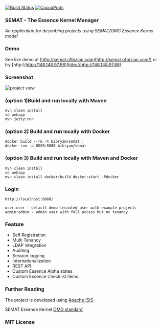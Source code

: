 [![Build Status](https://travis-ci.org/bibryam/semat.svg?branch=master)](https://travis-ci.org/bibryam/semat)
[![CocoaPods](https://img.shields.io/cocoapods/l/AFNetworking.svg)]()
### SEMAT - The Essence Kernel Manager

*An application for describing projects using SEMAT/OMG Essence Kernel model*

### Demo

See live demo at [http://semat.ofbizian.com](http://semat.ofbizian.com/) or try [http://http://146.148.97.68](http://http://146.148.97.68) 

### Screenshot

![project view](https://1.bp.blogspot.com/-t1q9q2xaP6Q/WBmgyZ-7rnI/AAAAAAAAGn8/cKWm8rg-UysGxRQucrxvnnwOmcwxhgO1QCLcB/s1600/Screen%2BShot%2B2016-11-02%2Bat%2B08.05.16%2B1.png)

### (option 1)Build and run locally with Maven
    mvn clean install
    cd webapp
    mvn jetty:run

### (option 2) Build and run locally with Docker
    docker build --rm -t bibryam/semat .
    docker run -p 8080:8080 bibryam/semat

### (option 3) Build and run locally with Maven and Docker
    mvn clean install
    cd webapp
    mvn clean install docker:build docker:start -Pdocker

### Login
    http://localhost:8080/

    user:user - default demo tenanted user with example projects
    admin:admin - admin user with full access but no tenancy

### Feature
 - Self Registration
 - Multi Tenancy
 - LDAP integration
 - Auditing
 - Session logging
 - Internationalization
 - REST API
 - Custom Essence Alpha states
 - Custom Essence Checklist items

### Further Reading
The project is developed using [Apache ISIS](http://isis.apache.org/)

SEMAT Essence Kernel [OMG standard](http://www.omg.org/spec/Essence/1.1/)

### MIT License


